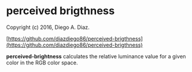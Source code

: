 perceived brigthness
====================

Copyright (c) 2016, Diego A. Diaz.

[https://github.com/diazdiego86/perceived-brigthness](https://github.com/diazdiego86/perceived-brigthness)

**perceived-brightness** calculates the relative luminance value for a given color in the RGB color space.

